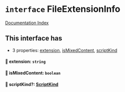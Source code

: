 # `interface` FileExtensionInfo

[Documentation Index](../README.md)

## This interface has

- 3 properties:
[extension](#-extension-string),
[isMixedContent](#-ismixedcontent-boolean),
[scriptKind](#-scriptkind-scriptkind)


#### 📄 extension: `string`



#### 📄 isMixedContent: `boolean`



#### 📄 scriptKind?: [ScriptKind](../private.enum.ScriptKind/README.md)



